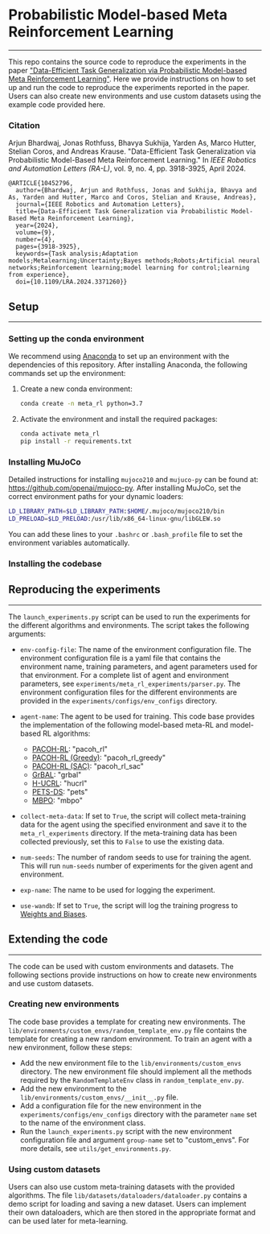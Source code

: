 # Probabilistic Model-based Meta Reinforcement Learning
***

This repo contains the source code to reproduce the experiments in the paper 
["Data-Efficient Task Generalization via Probabilistic Model-based Meta Reinforcement Learning"](https://ieeexplore.ieee.org/document/10452796).
Here we provide instructions on how to set up and run the code to reproduce the experiments reported in the paper.
Users can also create new environments and use custom datasets using the example code provided here.

### Citation

Arjun Bhardwaj, Jonas Rothfuss, Bhavya Sukhija, Yarden As, Marco Hutter, Stelian Coros, and Andreas Krause. 
"Data-Efficient Task Generalization via Probabilistic Model-Based Meta Reinforcement Learning." In 
_IEEE Robotics and Automation Letters (RA-L)_, vol. 9, no. 4, pp. 3918-3925, April 2024.

```
@ARTICLE{10452796,
  author={Bhardwaj, Arjun and Rothfuss, Jonas and Sukhija, Bhavya and As, Yarden and Hutter, Marco and Coros, Stelian and Krause, Andreas},
  journal={IEEE Robotics and Automation Letters}, 
  title={Data-Efficient Task Generalization via Probabilistic Model-Based Meta Reinforcement Learning}, 
  year={2024},
  volume={9},
  number={4},
  pages={3918-3925},
  keywords={Task analysis;Adaptation models;Metalearning;Uncertainty;Bayes methods;Robots;Artificial neural networks;Reinforcement learning;model learning for control;learning from experience},
  doi={10.1109/LRA.2024.3371260}}
```

## Setup
***

### Setting up the conda environment
We recommend using [Anaconda](https://www.anaconda.com/) to set up an environment with the dependencies of this repository. After installing Anaconda, the following commands set up the environment:
1. Create a new conda environment:
    ```bash
    conda create -n meta_rl python=3.7
    ```
2. Activate the environment and install the required packages:
    ```bash
    conda activate meta_rl
    pip install -r requirements.txt
    ```

### Installing MuJoCo

Detailed instructions for installing `mujoco210` and `mujuco-py` can be found at: https://github.com/openai/mujoco-py.
After installing MuJoCo, set the correct environment paths for your dynamic loaders: 
```bash
LD_LIBRARY_PATH=$LD_LIBRARY_PATH:$HOME/.mujoco/mujoco210/bin
LD_PRELOAD=$LD_PRELOAD:/usr/lib/x86_64-linux-gnu/libGLEW.so
```
You can add these lines to your `.bashrc` or `.bash_profile` file to set the environment variables automatically.

### Installing the codebase



## Reproducing the experiments
***

The `launch_experiments.py` script can be used to run the experiments for the different algorithms and environments. 
The script takes the following arguments:

- `env-config-file`: The name of the environment configuration file. 
The environment configuration file is a yaml file that contains the environment name, training parameters, and agent parameters used for that environment. 
For a complete list of agent and environment parameters, see `experiments/meta_rl_experiments/parser.py`.
The environment configuration files for the different environments are provided in the `experiments/configs/env_configs` directory.

- `agent-name`: The agent to be used for training. This code base provides the implementation of the following model-based meta-RL and model-based RL algorithms:

  - [PACOH-RL](https://arxiv.org/abs/2311.07558): "pacoh_rl"
  - [PACOH-RL (Greedy)](https://arxiv.org/abs/2311.07558): "pacoh_rl_greedy"
  - [PACOH-RL (SAC)](https://arxiv.org/abs/2311.07558): "pacoh_rl_sac"
  - [GrBAL](https://arxiv.org/abs/1803.11347): "grbal"
  - [H-UCRL](https://arxiv.org/abs/2006.08684): "hucrl"
  - [PETS-DS](https://arxiv.org/abs/1805.12114): "pets"
  - [MBPO](https://arxiv.org/abs/1906.08253): "mbpo"

- `collect-meta-data`: If set to `True`, the script will collect meta-training data for the agent using the specified environment and save it to the `meta_rl_experiments` directory.
If the meta-training data has been collected previously, set this to `False` to use the existing data.
- `num-seeds`: The number of random seeds to use for training the agent. This will run `num-seeds` number of experiments for the given agent and environment.
- `exp-name`: The name to be used for logging the experiment.
- `use-wandb`: If set to `True`, the script will log the training progress to [Weights and Biases](https://wandb.ai/).

## Extending the code
***
The code can be used with custom environments and datasets. The following sections provide instructions on how to create new environments and use custom datasets.

### Creating new environments
The code base provides a template for creating new environments. The `lib/environments/custom_envs/random_template_env.py` file contains the template for creating a new random environment.
To train an agent with a new environment, follow these steps:
- Add the new environment file to the `lib/environments/custom_envs` directory. The new environment file should implement all the methods required by the `RandomTemplateEnv` class in `random_template_env.py`.
- Add the new environment to the `lib/environments/custom_envs/__init__.py` file.
- Add a configuration file for the new environment in the `experiments/configs/env_configs` directory with the parameter `name` set to the name of the environment class.
- Run the `launch_experiments.py` script with the new environment configuration file and argument `group-name` set to "custom_envs".
For more details, see `utils/get_environments.py`.

### Using custom datasets
Users can also use custom meta-training datasets with the provided algorithms. 
The file `lib/datasets/dataloaders/dataloader.py` contains a demo script for loading and saving a new dataset. Users can
implement their own dataloaders, which are then stored in the appropriate format and can be used later for meta-learning.
         

